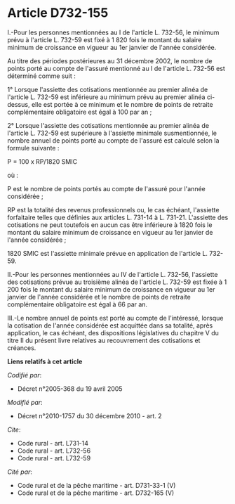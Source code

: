 # Article D732-155

I.-Pour les personnes mentionnées au I de l'article L. 732-56, le minimum prévu à l'article L. 732-59 est fixé à 1 820 fois
le montant du salaire minimum de croissance en vigueur au 1er janvier de l'année considérée. 

Au titre des périodes postérieures au 31 décembre 2002, le nombre de points porté au compte de l'assuré mentionné au I de
l'article L. 732-56 est déterminé comme suit : 

1° Lorsque l'assiette des cotisations mentionnée au premier alinéa de l'article L. 732-59 est inférieure au minimum prévu au
premier alinéa ci-dessus, elle est portée à ce minimum et le nombre de points de retraite complémentaire obligatoire est égal
à 100 par an ; 

2° Lorsque l'assiette des cotisations mentionnée au premier alinéa de l'article L. 732-59 est supérieure à l'assiette
minimale susmentionnée, le nombre annuel de points porté au compte de l'assuré est calculé selon la formule suivante : 

P = 100 x RP/1820 SMIC 

où : 

P est le nombre de points portés au compte de l'assuré pour l'année considérée ; 

RP est la totalité des revenus professionnels ou, le cas échéant, l'assiette forfaitaire telles que définies aux articles L.
731-14 à L. 731-21. L'assiette des cotisations ne peut toutefois en aucun cas être inférieure à 1820 fois le montant du
salaire minimum de croissance en vigueur au 1er janvier de l'année considérée ; 

1820 SMIC est l'assiette minimale prévue en application de l'article L. 732-59. 

II.-Pour les personnes mentionnées au IV de l'article L. 732-56, l'assiette des cotisations prévue au troisième alinéa de
l'article L. 732-59 est fixée à 1 200 fois le montant du salaire minimum de croissance en vigueur au 1er janvier de l'année
considérée et le nombre de points de retraite complémentaire obligatoire est égal à 66 par an. 

III.-Le nombre annuel de points est porté au compte de l'intéressé, lorsque la cotisation de l'année considérée est acquittée
dans sa totalité, après application, le cas échéant, des dispositions législatives du chapitre V du titre II du présent livre
relatives au recouvrement des cotisations et créances.

**Liens relatifs à cet article**

_Codifié par_:

  - Décret n°2005-368 du 19 avril 2005

_Modifié par_:

  - Décret n°2010-1757 du 30 décembre 2010 - art. 2

_Cite_:

  - Code rural - art. L731-14
  - Code rural - art. L732-56
  - Code rural - art. L732-59

_Cité par_:

  - Code rural et de la pêche maritime - art. D731-33-1 (V)
  - Code rural et de la pêche maritime - art. D732-165 (V)
